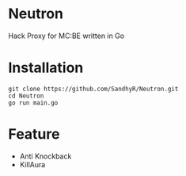 # Neutron
Hack Proxy for MC:BE written in Go

# Installation
```
git clone https://github.com/SandhyR/Neutron.git
cd Neutron
go run main.go
```

# Feature
- Anti Knockback
- KillAura
